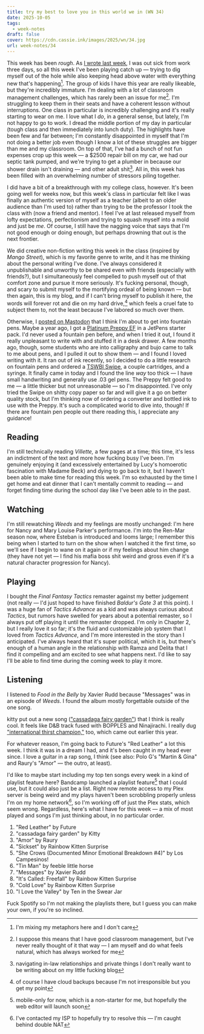 ```yaml
---
title: try my best to love you in this world we in (WN 34)
date: 2025-10-05
tags:
  - week-notes
draft: false
cover: https://cdn.cassie.ink/images/2025/wn/34.jpg
url: week-notes/34
---
```

This week has been *rough*. As [I wrote last week](https://cassie.ink/week-notes/033/), I was out sick from work three days, so all this week I've been playing catch up — trying to dig myself out of the hole while also keeping head above water with everything new that's happening[^3]. The group of kids I have this year are really likeable, but they're incredibly immature. I'm dealing with a lot of classroom management challenges, which has rarely been an issue for me[^4]. I'm struggling to keep them in their seats and have a coherent lesson without interruptions. One class in particular is incredibly challenging and it's really starting to wear on me. I love what I *do*, in a general sense, but lately, I'm not happy to go to work. I dread the middle portion of my day in particular (tough class and then immediately into lunch duty). The highlights have been few and far between; I'm constantly disappointed in myself that I'm not doing a better job even though I know a lot of these struggles are bigger than me and my classroom. On top of that, I've had a bunch of not fun expenses crop up this week — a $2500 repair bill on my car, we had our septic tank pumped, and we're trying to get a plumber in because our shower drain isn't draining — and other adult shit[^6]. All in, this week has been filled with an overwhelming number of stressors piling together.

I did have a bit of a breakthrough with my college class, however. It's been going well for weeks now, but this week's class in particular felt like I was finally an authentic version of myself as a teacher (albeit to an older audience than I'm used to) rather than trying to be the professor I took the class with (now a friend and mentor). I feel I've at last released myself from lofty expectations, perfectionism and trying to squash myself into a mold and just be *me*. Of course, I still have the nagging voice that says that I'm not good enough or doing enough, but perhaps drowning that out is the next frontier.

We did creative non-fiction writing this week in the class (inspired by *Mango Street*), which is my favorite genre to write, and it has me thinking about the personal writing I've done. I've always considered it unpublishable and unworthy to be shared even with friends (especially with friends?), but I simultaneously feel compelled to push myself out of that comfort zone and pursue it more seriously. It's fucking personal, though, and scary to submit myself to the mortifying ordeal of being known — but then again, this is my blog, and if I can't bring myself to publish it here, the words will forever rot and die on my hard drive,[^5] which feels a cruel fate to subject them to, not the least because I've labored so much over them. 

Otherwise, I [posted on Mastodon](https://social.lol/@cass/115275010398353612) that I think I'm about to get into fountain pens. Maybe a year ago, I got a [Platinum Preppy EF](https://www.jetpens.com/Platinum-Preppy-Fountain-Pen-Black-02-Extra-Fine/pd/24020) in a JetPens starter pack. I'd never used a fountain pen before, and when I tried it out, I found it really unpleasant to write with and stuffed it in a desk drawer. A few months ago, though, some students who are into calligraphy and bujo came to talk to me about pens, and I pulled it out to show them — and I found I loved writing with it. It ran out of ink recently, so I decided to do a little research on fountain pens and ordered a [TSWBI Swipe](https://www.jetpens.com/TWSBI-SWIPE-Smoke-Fountain-Pen-Extra-Fine/pd/32576), a couple cartridges, and a syringe. It finally came in today and I found the line *way* too thick — I have small handwriting and generally use .03 gel pens. The Preppy felt good to me — a little thicker but not unreasonable — so I'm disappointed. I've only tried the Swipe on shitty copy paper so far and will give it a go on better quality stock, but I'm thinking now of ordering a converter and bottled ink to use with the Preppy. It's such a complicated world to dive into, though! If there are fountain pen people out there reading this, I appreciate any guidance!
## Reading
I'm still technically reading *Villette,* a few pages at a time; this time, it's less an indictment of the text and more how fucking busy I've been. I'm genuinely enjoying it (and excessively entertained by Lucy's homoerotic fascination with Madame Beck) and dying to go back to it, but I haven't been able to make time for reading this week. I'm so exhausted by the time I get home and eat dinner that I can't mentally commit to reading — and forget finding time during the school day like I've been able to in the past.
## Watching
I'm still rewatching *Weeds* and my feelings are mostly unchanged: I'm here for Nancy and Mary Louise Parker's performance. I'm into the Ren-Mar season now, where Esteban is introduced and looms large; I remember this being when I started to turn on the show when I watched it the first time, so we'll see if I begin to wane on it again or if my feelings about him change (they have not yet — I find his mafia boss shit weird and gross even if it's a natural character progression for Nancy).
## Playing
I bought the *Final Fantasy Tactics* remaster against my better judgement (not really — I'd just hoped to have finished *Baldur's Gate 3* at this point). I was a huge fan of *Tactics Advance* as a kid and was always curious about *Tactics*, but rumors have swelled for years about a potential remaster, so I always put off playing it until the remaster dropped. I'm only in Chapter 2, but I really love it so far; it's the fluid and customizable job system that I loved from *Tactics Advance*, and I'm more interested in the story than I anticipated. I've always heard that it's super political, which it is, but there's enough of a human angle in the relationship with Ramza and Delita that I find it compelling and am excited to see what happens next. I'd like to say I'll be able to find time during the coming week to play it more.

## Listening
I listened to *Food in the Belly* by Xavier Rudd because "Messages" was in an episode of *Weeds*. I found the album mostly forgettable outside of the one song.

kitty put out a new song (["cassadaga fairy garden"](https://kitty.bandcamp.com/track/cassadaga-fairy-garden)) that I think is really cool. It feels like D&B track fused with BOPPLES and Ninajirachi. I really dug ["international thirst champion,"](https://kitty.bandcamp.com/track/international-thirst-championship) too, which came out earlier this year.

For whatever reason, I'm going back to Future's "Red Leather" a lot this week. I think it was in a dream I had, and it's been caught in my head ever since. I love a guitar in a rap song, I think (see also: Polo G's "Martin & Gina" and Raury's "Amor" — the outro, at least).

I'd like to maybe start including my top ten songs every week in a kind of playlist feature here? Bandcamp launched a playlist feature[^1] that I could use, but it could also just be a list. Right now remote access to my Plex server is being weird and my plays haven't been scrobbling properly unless I'm on my home network[^2], so I'm working off of just the Plex stats, which seem wrong. Regardless, here's what I have for this week — a mix of most played and songs I'm just thinking about, in no particular order.

1. "Red Leather" by Future
2. "cassadaga fairy garden" by Kitty
3. "Amor" by Raury
4. "Sickset" by Rainbow Kitten Surprise
5. "She Crows (Documented Minor Emotional Breakdown #4)" by Los Campesinos!
6. "Tin Man" by feeble little horse
7. "Messages" by Xavier Rudd
8. "It's Called: Freefall" by Rainbow Kitten Surprise
9. "Cold Love" by Rainbow Kitten Surprise
10. "I Love the Valley" by Ten in the Swear Jar

Fuck Spotify so I'm not making the playlists there, but I guess you can make your own, if you're so inclined.

[^1]: mobile-only for now, which is a non-starter for me, but hopefully the web editor will launch soon

[^2]: I've contacted my ISP to hopefully try to resolve this — I'm caught behind double NAT

[^3]: I'm mixing my metaphors here and I don't care

[^4]: I suppose this means that I have good classroom management, but I've never really thought of it that way — I am myself and do what feels natural, which has always worked for me

[^5]: of course I have cloud backups because I'm not irresponsible but you get my point

[^6]: navigating in-law relationships and private things I don't really want to be writing about on my little fucking blog
